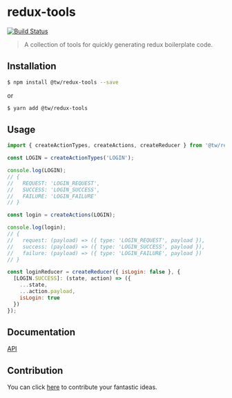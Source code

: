 # redux-tools

[![Build Status](https://travis-ci.com/taoweicn/redux-tools.svg?branch=master)](https://travis-ci.com/taoweicn/redux-tools)

> A collection of tools for quickly generating redux boilerplate code.

## Installation

```bash
$ npm install @tw/redux-tools --save 
```

or

```bash
$ yarn add @tw/redux-tools
```

## Usage

```javascript
import { createActionTypes, createActions, createReducer } from '@tw/redux-tools';

const LOGIN = createActionTypes('LOGIN');

console.log(LOGIN);
// {
//   REQUEST: 'LOGIN_REQUEST',
//   SUCCESS: 'LOGIN_SUCCESS',
//   FAILURE: 'LOGIN_FAILURE'
// }

const login = createActions(LOGIN);

console.log(login);
// {
//   request: (payload) => ({ type: 'LOGIN_REQUEST', payload }),
//   success: (payload) => ({ type: 'LOGIN_SUCCESS', payload }),
//   failure: (payload) => ({ type: 'LOGIN_FAILURE', payload })
// }

const loginReducer = createReducer({ isLogin: false }, {
  [LOGIN.SUCCESS]: (state, action) => ({
    ...state,
    ...action.payload,
    isLogin: true
  })
});
```

## Documentation

[API](https://taoweicn.github.io/redux-tools/)

## Contribution

You can click [here](https://github.com/taoweicn/redux-tools/pulls) to contribute your fantastic ideas.
